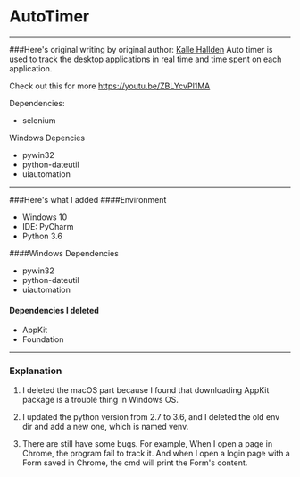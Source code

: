 # AutoTimer

---
###Here's original writing by original author: [Kalle Hallden](https://github.com/KalleHallden)
Auto timer is used to track the desktop applications in real time and time spent on each application.

Check out this for more https://youtu.be/ZBLYcvPl1MA

Dependencies:
- selenium

Windows Depencies
- pywin32
- python-dateutil
- uiautomation

---
###Here's what I added
####Environment

- Windows 10
- IDE: PyCharm
- Python 3.6

####Windows Dependencies

- pywin32
- python-dateutil
- uiautomation

#### Dependencies I deleted

- AppKit
- Foundation

---
### Explanation
1. I deleted the macOS part because I found that downloading AppKit package is a trouble thing in Windows OS. 

2. I updated the python version from 2.7 to 3.6, and I deleted the old env dir and add a new one, which is named venv.

3. There are still have some bugs. For example, When I open a page in Chrome, the program fail to track it. And when I open a login page with a Form saved in Chrome, the cmd will print the Form's content.